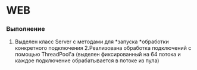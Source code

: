 # WEB
### Выполнение
1. Выделен класс Server с методами для
*запуска
*обработки конкретного подключения
2.Реализована обработка подключений с помощью ThreadPool'а (выделен фиксированный на 64 потока и каждое подключение обрабатывается в потоке из пула)
